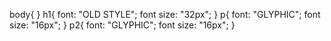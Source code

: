 body{
}
h1{
	font: "OLD STYLE";
	font size: "32px";
}
p{
	font: "GLYPHIC";
	font size: "16px";
}
p2{
	font: "GLYPHIC";
	font size: "16px";
}
